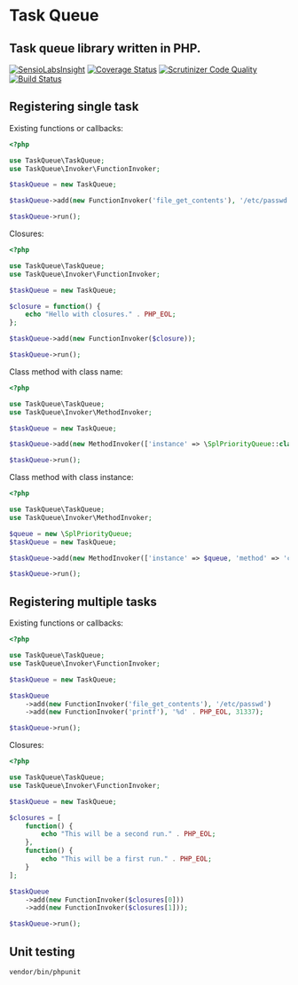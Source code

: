 # Task Queue

## Task queue library written in PHP.

[![SensioLabsInsight](https://insight.sensiolabs.com/projects/8d81bd99-56ad-4635-9236-f65497ea3881/small.png)](https://insight.sensiolabs.com/projects/8d81bd99-56ad-4635-9236-f65497ea3881)
[![Coverage Status](https://coveralls.io/repos/github/plvhx/task-queue/badge.svg?branch=master)](https://coveralls.io/github/plvhx/task-queue?branch=master)
[![Scrutinizer Code Quality](https://scrutinizer-ci.com/g/plvhx/task-queue/badges/quality-score.png?b=master)](https://scrutinizer-ci.com/g/plvhx/task-queue/?branch=master)
[![Build Status](https://scrutinizer-ci.com/g/plvhx/task-queue/badges/build.png?b=master)](https://scrutinizer-ci.com/g/plvhx/task-queue/build-status/master)

## Registering single task

Existing functions or callbacks:

```php
<?php

use TaskQueue\TaskQueue;
use TaskQueue\Invoker\FunctionInvoker;

$taskQueue = new TaskQueue;

$taskQueue->add(new FunctionInvoker('file_get_contents'), '/etc/passwd');

$taskQueue->run();
```

Closures:

```php
<?php

use TaskQueue\TaskQueue;
use TaskQueue\Invoker\FunctionInvoker;

$taskQueue = new TaskQueue;

$closure = function() {
	echo "Hello with closures." . PHP_EOL;
};

$taskQueue->add(new FunctionInvoker($closure));

$taskQueue->run();
```

Class method with class name:

```php
<?php

use TaskQueue\TaskQueue;
use TaskQueue\Invoker\MethodInvoker;

$taskQueue = new TaskQueue;

$taskQueue->add(new MethodInvoker(['instance' => \SplPriorityQueue::class, 'method' => 'count']));

$taskQueue->run();
```

Class method with class instance:

```php
<?php

use TaskQueue\TaskQueue;
use TaskQueue\Invoker\MethodInvoker;

$queue = new \SplPriorityQueue;
$taskQueue = new TaskQueue;

$taskQueue->add(new MethodInvoker(['instance' => $queue, 'method' => 'count']));

$taskQueue->run();
```

## Registering multiple tasks

Existing functions or callbacks:

```php
<?php

use TaskQueue\TaskQueue;
use TaskQueue\Invoker\FunctionInvoker;

$taskQueue = new TaskQueue;

$taskQueue
	->add(new FunctionInvoker('file_get_contents'), '/etc/passwd')
	->add(new FunctionInvoker('printf'), '%d' . PHP_EOL, 31337);

$taskQueue->run();
```

Closures:

```php
<?php

use TaskQueue\TaskQueue;
use TaskQueue\Invoker\FunctionInvoker;

$taskQueue = new TaskQueue;

$closures = [
	function() {
		echo "This will be a second run." . PHP_EOL;
	},
	function() {
		echo "This will be a first run." . PHP_EOL;
	}
];

$taskQueue
	->add(new FunctionInvoker($closures[0]))
	->add(new FunctionInvoker($closures[1]));

$taskQueue->run();
```

## Unit testing

```
vendor/bin/phpunit
```
